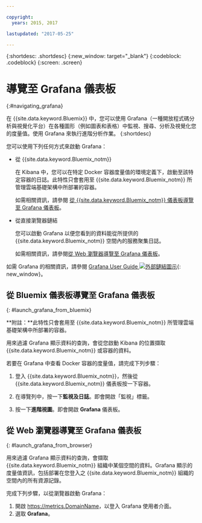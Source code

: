 ```yaml
---

copyright:
  years: 2015, 2017

lastupdated: "2017-05-25"

---
```



{:shortdesc: .shortdesc}
{:new_window: target="_blank"}
{:codeblock: .codeblock}
{:screen: .screen}

# 導覽至 Grafana 儀表板
{:#navigating_grafana}

在 {{site.data.keyword.Bluemix}} 中，您可以使用 Grafana（一種開放程式碼分析與視覺化平台）在各種圖形（例如圖表和表格）中監視、搜尋、分析及視覺化您的度量值。使用 Grafana 來執行進階分析作業。
{:shortdesc}

您可以使用下列任何方式來啟動 Grafana：

* 從 {{site.data.keyword.Bluemix_notm}}

    在 Kibana 中，您可以在特定 Docker 容器度量值的環境定義下，啟動至該特定容器的日誌。此特性只會套用至 {{site.data.keyword.Bluemix_notm}} 所管理雲端基礎架構中所部署的容器。 
    
    如需相關資訊，請參閱 [從 {{site.data.keyword.Bluemix_notm}} 儀表板導覽至 Grafana 儀表板](navigating_grafana.html#launch_grafana_from_bluemix)。

* 從直接瀏覽器鏈結

    您可以啟動 Grafana 以便您看到的資料能從所提供的 {{site.data.keyword.Bluemix_notm}} 空間內的服務聚集日誌。
    
    如需相關資訊，請參閱[從 Web 瀏覽器導覽至 Grafana 儀表板](navigating_grafana.html#launch_grafana_from_browser)。
    
如需 Grafana 的相關資訊，請參閱 [Grafana User Guide ![外部鏈結圖示](../../../icons/launch-glyph.svg "外部鏈結圖示")](http://docs.grafana.org/guides/getting_started/){: new_window}。


##  從 Bluemix 儀表板導覽至 Grafana 儀表板
{: #launch_grafana_from_bluemix}

**附註：**此特性只會套用至 {{site.data.keyword.Bluemix_notm}} 所管理雲端基礎架構中所部署的容器。 

用來過濾 Grafana 顯示資料的查詢，會從您啟動 Kibana 的位置擷取 {{site.data.keyword.Bluemix_notm}} 或容器的資料。 

若要在 Grafana 中查看 Docker 容器的度量值，請完成下列步驟：

1. 登入 {{site.data.keyword.Bluemix_notm}}，然後從 {{site.data.keyword.Bluemix_notm}} 儀表板按一下容器。 
    
2. 在導覽列中，按一下**監視及日誌**。即會開啟「監視」標籤。 
    
3. 按一下**進階視圖**。即會開啟 **Grafana** 儀表板。


##  從 Web 瀏覽器導覽至 Grafana 儀表板
{: #launch_grafana_from_browser}

用來過濾 Grafana 顯示資料的查詢，會擷取 {{site.data.keyword.Bluemix_notm}} 組織中某個空間的資料。Grafana 顯示的度量值資訊，包括部署在您登入之 {{site.data.keyword.Bluemix_notm}} 組織的空間內的所有資源記錄。

完成下列步驟，以從瀏覽器啟動 Grafana：

1. 開啟 [https://metrics.<span class="keyword" data-hd-keyref="DomainName">DomainName</span>](https://metrics.{DomainName})，以登入 Grafana 使用者介面。
2. 選取 **Grafana**。
     

